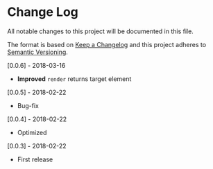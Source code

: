 # Change Log
All notable changes to this project will be documented in this file.

The format is based on [Keep a Changelog](http://keepachangelog.com/)
and this project adheres to [Semantic Versioning](http://semver.org/).

[0.0.6] - 2018-03-16
- **Improved** `render` returns target element

[0.0.5] - 2018-02-22
- Bug-fix

[0.0.4] - 2018-02-22
- Optimized

[0.0.3] - 2018-02-22
- First release